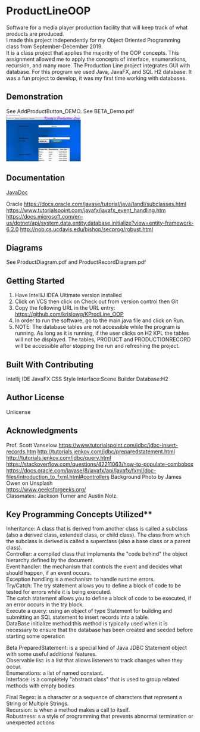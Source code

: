 # ProductLineOOP
Software for a media player production facility that will keep track of what products are produced. <br />
I made this project independently for my Object Oriented Programming class from September-December 2019.<br />
It is a class project that applies the majority of the OOP concepts. This assignment allowed me to apply the concepts of interface, enumerations, recursion, and many more.
The Production Line project integrates GUI with database. For this program we used Java, JavaFX, and SQL H2 database.
It was a fun project to develop, it was my first time working with databases.

## Demonstration 
See AddProductButton_DEMO. 
See BETA_Demo.pdf<br />
![Sample Image](docs/kspline.gif)

## Documentation
[JavaDoc](https://krislowg.github.io/KProdLine_OOP/javadoc/index.html)

Oracle
https://docs.oracle.com/javase/tutorial/java/IandI/subclasses.html
https://www.tutorialspoint.com/javafx/javafx_event_handling.htm
https://docs.microsoft.com/en-us/dotnet/api/system.data.entity.database.initialize?view=entity-framework-6.2.0
http://nob.cs.ucdavis.edu/bishop/secprog/robust.html

## Diagrams
See ProductDiagram.pdf and ProductRecordDiagram.pdf   

## Getting Started
1.	Have IntelliJ IDEA Ultimate version installed 
2.	Click on VCS then click on Check out from version control then Git
3.	Copy the following URL in the URL entry: https://github.com/krislowg/KProdLine_OOP
4.  In order to run the software, go to the main.java file and click on Run.
5.	NOTE: The database tables are not accessible while the program is running. As long as it is running, if the user clicks on H2 KPL the tables will not be displayed. The tables, PRODUCT and PRODUCTIONRECORD will be accessible after stopping the run and refreshing the project.

## Built With Contributing 
Intellij IDE
JavaFX
CSS Style
Interface:Scene Builder
Database:H2

## Author License
Unlicense

## Acknowledgments
Prof. Scott Vanselow
https://www.tutorialspoint.com/jdbc/jdbc-insert-records.htm
http://tutorials.jenkov.com/jdbc/preparedstatement.html
http://tutorials.jenkov.com/jdbc/query.html
https://stackoverflow.com/questions/42211063/how-to-populate-combobox
https://docs.oracle.com/javase/8/javafx/api/javafx/fxml/doc-files/introduction_to_fxml.html#controllers
Background Photo by James Owen on Unsplash<br />
https://www.geeksforgeeks.org/<br />
Classmates: Jackson Turner and Austin Nolz.

## Key Programming Concepts Utilized**
Inheritance: A class that is derived from another class is called a subclass (also a derived class, extended class, or child class). The class from which the subclass is derived is called a superclass (also a base class or a parent class).<br />
Controller: a compiled class that implements the "code behind" the object hierarchy defined by the document.<br />
Event handler: the mechanism that controls the event and decides what should happen, if an event occurs. <br />
Exception handling:is a mechanism to handle runtime errors.<br />
Try/Catch: The try statement allows you to define a block of code to be tested for errors while it is being executed.<br />
The catch statement allows you to define a block of code to be executed, if an error occurs in the try block. <br />
Execute a query: using an object of type Statement for building and submitting an SQL statement to insert records into a table.<br />
DataBase initialize method:this method is typically used when it is necessary to ensure that the database has been created and seeded before starting some operation<br />

Beta
PreparedStatement:  is a special kind of Java JDBC Statement object with some useful additional features.<br />
Observable list: is a list that allows listeners to track changes when they occur.<br />
Enumerations: a list of named constant.<br />
Interface: is a completely "abstract class" that is used to group related methods with empty bodies<br />

Final
Regex: is a character or a sequence of characters that represent a String or Multiple Strings. <br />
Recursion: is when a method makes a call to itself. <br />
Robustness: s a style of programming that prevents abnormal termination or unexpected actions<br />

